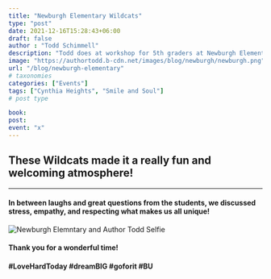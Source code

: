 ```yaml
---
title: "Newburgh Elementary Wildcats"
type: "post"
date: 2021-12-16T15:28:43+06:00
draft: false
author : "Todd Schimmell"
description: "Todd does at workshop for 5th graders at Newburgh Elementary School PAT"
image: "https://authortodd.b-cdn.net/images/blog/newburgh/newburgh.png"
url: "/blog/newburgh-elementary"
# taxonomies
categories: ["Events"]
tags: ["Cynthia Heights", "Smile and Soul"]
# post type

book:
post:
event: "x"
---
```


## These Wildcats made it a really fun and welcoming atmosphere!

---

#### In between laughs and great questions from the students, we discussed stress, empathy, and respecting what makes us all unique!

![Newburgh Elemntary and Author Todd Selfie](https://authortodd.b-cdn.net/images/blog/newburgh/newburgh.png)

#### Thank you for a wonderful time!

#### #LoveHardToday #dreamBIG #goforit #BU
